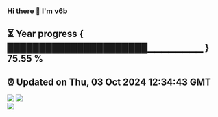 ### Hi there 👋  I'm v6b  
⏳ Year progress { ██████████████████████▁▁▁▁▁▁▁▁ } 75.55 %
---
⏰ Updated on Thu, 03 Oct 2024 12:34:43 GMT
---
![](https://github-readme-stats.vercel.app/api?username=v6b&bg_color=30,e96443,904e95&title_color=fff&text_color=fff&layout=compact)
![](https://github-readme-stats.vercel.app/api/top-langs/?username=v6b&layout=compact&bg_color=30,e96443,904e95&title_color=fff&text_color=fff)  
![](https://gcore.jsdelivr.net/gh/v6b/v6b@main/assets/github-contribution-grid-snake.svg)

